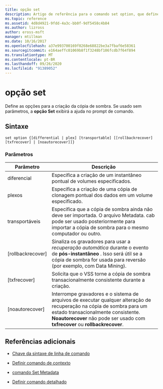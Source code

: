 ```yaml
---
title: opção set
description: Artigo de referência para o comando set option, que define as opções para a criação da cópia de sombra.
ms.topic: reference
ms.assetid: 4d8d4921-9fdd-4a3c-bb0f-9df5458c4b84
ms.author: lizross
author: eross-msft
manager: mtillman
ms.date: 10/16/2017
ms.openlocfilehash: a37e993700169f0268e68822be3a7fbaf6e58361
ms.sourcegitcommit: e164aeffc01069b8f1f3248bf106fcdb7f64f894
ms.translationtype: MT
ms.contentlocale: pt-BR
ms.lasthandoff: 09/26/2020
ms.locfileid: "91389052"
---
```

# <a name="set-option"></a>opção set

Define as opções para a criação da cópia de sombra. Se usado sem parâmetros, a **opção Set** exibirá a ajuda no prompt de comando.

## <a name="syntax"></a>Sintaxe

```
set option {[differential | plex] [transportable] [[rollbackrecover] [txfrecover] | [noautorecover]]}
```

### <a name="parameters"></a>Parâmetros

| Parâmetro | Descrição |
|--|--|
| diferencial | Especifica a criação de um instantâneo pontual de volumes especificados. |
| plexos | Especifica a criação de uma cópia de clonagem pontual dos dados em um volume especificado. |
| transportáveis | Especifica que a cópia de sombra ainda não deve ser importada. O arquivo Metadata. cab pode ser usado posteriormente para importar a cópia de sombra para o mesmo computador ou outro. |
| [rollbackrecover] | Sinaliza os gravadores para usar a *recuperação automática* durante o evento de **pós-instantâneo** . Isso será útil se a cópia de sombra for usada para reversão (por exemplo, com Data Mining). |
| [txfrecover] | Solicita que o VSS torne a cópia de sombra transacionalmente consistente durante a criação. |
| [noautorecover] | Interrompe gravadores e o sistema de arquivos de executar qualquer alteração de recuperação na cópia de sombra para um estado transacionalmente consistente. **Noautorecover** não pode ser usado com **txfrecover** ou **rollbackrecover**. |

## <a name="additional-references"></a>Referências adicionais

- [Chave da sintaxe de linha de comando](command-line-syntax-key.md)

- [Definir comando de contexto](set-context.md)

- [comando Set Metadata](set-metadata.md)

- [Definir comando detalhado](set-verbose.md)
